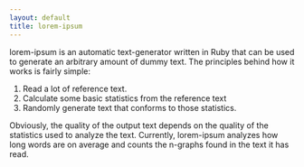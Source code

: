 ```yaml
---
layout: default
title: lorem-ipsum
---
```


lorem-ipsum is an automatic text-generator written in Ruby that can be used to
generate an arbitrary amount of dummy text. The principles behind how it works
is fairly simple:

1. Read a lot of reference text.
2. Calculate some basic statistics from the reference text
3. Randomly generate text that conforms to those statistics.

Obviously, the quality of the output text depends on the quality of the 
statistics used to analyze the text. Currently, lorem-ipsum analyzes how long
words are on average and counts the n-graphs found in the text it has read.

